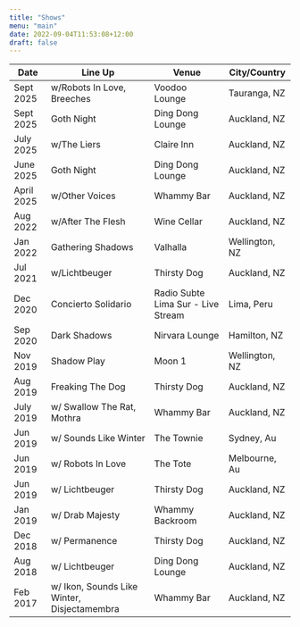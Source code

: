 ```yaml
---
title: "Shows"
menu: "main"
date: 2022-09-04T11:53:08+12:00
draft: false
---
```


| Date    | Line Up | Venue | City/Country |
| -------- | ------- | ------- |  ------- |
| Sept 2025 | w/Robots In Love, Breeches |  Voodoo Lounge  |  Tauranga, NZ  | 
| Sept 2025 | Goth Night  |  Ding Dong Lounge  |  Auckland, NZ  | 
| July 2025 | w/The Liers  |  Claire Inn  |  Auckland, NZ  | 
| June 2025 | Goth Night  |  Ding Dong Lounge  |  Auckland, NZ  | 
| April 2025 | w/Other Voices  |  Whammy Bar  |  Auckland, NZ  | 
| Aug 2022 | w/After The Flesh  |  Wine Cellar  |  Auckland, NZ  | 
| Jan 2022 | Gathering Shadows  |  Valhalla  |  Wellington, NZ  | 
| Jul 2021 | w/Lichtbeuger |  Thirsty Dog   |  Auckland, NZ  | 
| Dec 2020 | Concierto Solidario |  Radio Subte Lima Sur - Live Stream  | Lima, Peru | 
| Sep 2020 | Dark Shadows | Nirvara Lounge | Hamilton, NZ | 
| Nov 2019 | Shadow Play | Moon 1 | Wellington, NZ | 
| Aug 2019 | Freaking The Dog | Thirsty Dog | Auckland, NZ | 
| July 2019 | w/ Swallow The Rat, Mothra | Whammy Bar | Auckland, NZ | 
| Jun 2019 | w/ Sounds Like Winter | The Townie | Sydney, Au | 
| Jun 2019 | w/ Robots In Love | The Tote | Melbourne, Au | 
| Jun 2019 | w/ Lichtbeuger  | Thirsty Dog | Auckland, NZ | 
| Jan 2019 | w/ Drab Majesty  | Whammy Backroom| Auckland, NZ | 
| Dec 2018 | w/ Permanence  | Thirsty Dog| Auckland, NZ | 
| Aug 2018 | w/ Lichtbeuger  | Ding Dong Lounge | Auckland, NZ | 
| Feb 2017 | w/ Ikon, Sounds Like Winter, Disjectamembra  | Whammy Bar| Auckland, NZ | 
